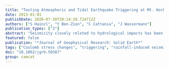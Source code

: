 ```yaml
---
title: "Testing Atmospheric and Tidal Earthquake Triggering at Mt. Hochstaufen, Germany"
date: 2013-01-01
publishDate: 2020-07-30T20:14:29.724712Z
authors: ["S Hainzl", "Y Ben-Zion", "C Cattania", "J Wassermann"]
publication_types: ["2"]
abstract: "Seismicity closely related to hydrological impacts has been observed in several locations worldwide, particularly in intraplate areas where tectonic stressing rates are small. The triggering mechanism is usually explained by a poroelastic response of the seismogenic crust to surface water flux, leading to pore pressure changes at depth. To explain the earthquake triggering in response of those small stress changes, however, the crust has to be near a critical state in which other transient processes might be significant. One of the prominent examples is at Mt. Hochstaufen in SE Germany, where seismicity is known to vary seasonally. A previous analysis showed that the seismicity in 2002 was highly correlated with model forecasts based on fluid diffusion and rate- and state-dependent frictional nucleation. Here we revisit this case by accounting additionally for poroelastic effects, as well as for thermoelastic and tidal stresses. We also test whether the model can explain the observations of the subsequent 8 years between 2003 and 2010. Our analysis confirms that rainfall is the dominant driving force in this region. The model not only fits the year 2002 activity very well but also provides with the same parameters a reasonable fit to the subsequent period, with a probability gain of about 4 per event in comparison to a time-independent Poisson model."
featured: false
publication: "*Journal of Geophysical Research: Solid Earth*"
tags: ["Coulomb stress changes", "triggering", "rainfall-induced seismicity", "thermo-elastic effects", "tidal triggering", "rate-state friction"]
doi: "10.1002/jgrb.50387"
group: camcat
---
```



